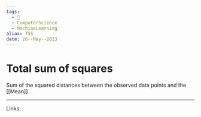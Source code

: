 ```yaml
---
tags:
  - 🌱
  - ComputerScience
  - MachineLearning
alias: TSS
date: 26--May--2023
---
```


# Total sum of squares

Sum of the squared distances between the observed data points and the [[Mean]]

---
Links: 